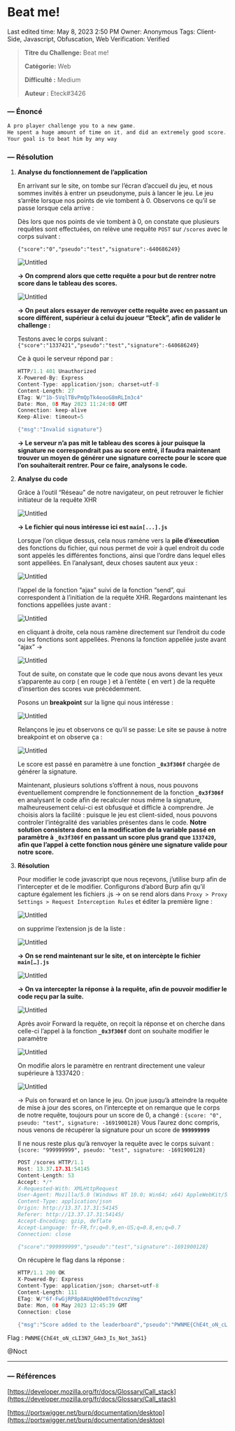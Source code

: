 # Beat me!

Last edited time: May 8, 2023 2:50 PM
Owner: Anonymous
Tags: Client-Side, Javascript, Obfuscation, Web
Verification: Verified

> **Titre du Challenge:** Beat me!
> 
> 
> **Catégorie:** Web
> 
> **Difficulté :** Medium
> 
> **Auteur :** Eteck#3426 
> 

### — Énoncé

```c
A pro player challenge you to a new game. 
He spent a huge amount of time on it, and did an extremely good score.
Your goal is to beat him by any way
```

### — Résolution

1. **Analyse du fonctionnement de l’application**

    En arrivant sur le site, on tombe sur l’écran d’accueil du jeu, et nous sommes invités à entrer un pseudonyme, puis à lancer le jeu. Le jeu s’arrête lorsque nos points de vie tombent à 0. Observons ce qu’il se passe lorsque cela arrive : 

    Dès lors que nos points de vie tombent à 0, on constate que plusieurs requêtes sont effectuées, on relève une requête `POST` sur `/scores` avec le corps suivant : 

    `{"score":"0","pseudo":"test","signature":-640686249}`

    ![Untitled](./img/Beat%20me!/Untitled.png)

    **→ On comprend alors que cette requête a pour but de rentrer notre score dans le tableau des scores.** 

    ![Untitled](./img/Beat%20me!/Untitled%201.png)

    **→ On peut alors essayer de renvoyer cette requête avec en passant un score différent, supérieur à celui du joueur “Eteck”, afin de valider le challenge :**

    Testons avec le corps suivant : `{"score":"1337421","pseudo":"test","signature":-640686249}`

    Ce à quoi le serveur répond par : 

    ```c
    HTTP/1.1 401 Unauthorized
    X-Powered-By: Express
    Content-Type: application/json; charset=utf-8
    Content-Length: 27
    ETag: W/"1b-5VqlTBvPmQpTk4eooG8mRLIm3c4"
    Date: Mon, 08 May 2023 11:24:08 GMT
    Connection: keep-alive
    Keep-Alive: timeout=5

    {"msg":"Invalid signature"}
    ```

    **→ Le serveur n’a pas mit le tableau des scores à jour puisque la signature ne correspondrait pas au score entré, il faudra maintenant trouver un moyen de générer une signature correcte pour le score que l’on souhaiterait rentrer. Pour ce faire, analysons le code.**

2. **Analyse du code** 

    Grâce à l’outil “Réseau” de notre navigateur, on peut retrouver le fichier initiateur de la requête XHR 

    ![Untitled](./img/Beat%20me!/Untitled%202.png)

    **→ Le fichier qui nous intéresse ici est `main[...].js`**

    Lorsque l’on clique dessus, cela nous ramène vers la **pile d’éxecution** des fonctions du fichier, qui nous permet de voir à quel endroit du code sont appelés les différentes fonctions, ainsi que l’ordre dans lequel elles sont appellées. En l’analysant, deux choses sautent aux yeux : 

    ![Untitled](./img/Beat%20me!/Untitled%203.png)

    l’appel de la fonction “ajax” suivi de la fonction “send”, qui correspondent à l’initiation de la requête XHR. Regardons maintenant les fonctions appellées juste avant : 

    ![Untitled](./img/Beat%20me!/Untitled%204.png)

    en cliquant à droite, cela nous ramène directement sur l’endroit du code ou les fonctions sont appellées. Prenons la fonction appellée juste avant “ajax” → 

    ![Untitled](./img/Beat%20me!/Untitled%205.png)

    Tout de suite, on constate que le code que nous avons devant les yeux s’apparente au corp ( en rouge ) et à l’entête ( en vert ) de la requête d’insertion des scores vue précédemment.

    Posons un **breakpoint** sur la ligne qui nous intéresse :

    ![Untitled](./img/Beat%20me!/Untitled%206.png)

    Relançons le jeu et observons ce qu’il se passe: Le site se pause à notre breakpoint et on observe ça :

    ![Untitled](./img/Beat%20me!/Untitled%207.png)

    Le score est passé en paramètre à une fonction **`_0x3f306f`** chargée de générer la signature. 

    Maintenant, plusieurs solutions s’offrent à nous, nous pouvons éventuellement comprendre le fonctionnement de la fonction **`_0x3f306f`** en analysant le code afin de recalculer nous même la signature, malheureusement celui-ci est obfusqué et difficle à comprendre. Je choisis alors la facilité : puisque le jeu est client-sided, nous pouvons controler l’intégralité des variables présentes dans le code. **Notre solution consistera donc en la modification de la variable passé en paramètre à  `_0x3f306f` en passant un score plus grand que `1337420`, afin que l’appel à cette fonction nous génère une signature valide pour notre score.**

3. **Résolution** 

    Pour modifier le code javascript que nous reçevons, j’utilise burp afin de l’intercepter et de le modifier. Configurons d’abord Burp afin qu’il capture également les fichiers .js → on se rend alors dans `Proxy > Proxy Settings > Request Interception Rules` et éditer la première ligne :

    ![Untitled](./img/Beat%20me!/Untitled%208.png)

    on supprime l’extension js de la liste : 

    ![Untitled](./img/Beat%20me!/Untitled%209.png)

    **→ On se rend maintenant sur le site, et on intercèpte le fichier `main[…].js`**

    ![Untitled](./img/Beat%20me!/Untitled%2010.png)

    **→ On va intercepter la réponse à la requête, afin de pouvoir modifier le code reçu par la suite.** 

    ![Untitled](./img/Beat%20me!/Untitled%2011.png)

    Après avoir Forward la requête, on reçoit la réponse et on cherche dans celle-ci l’appel à la fonction **`_0x3f306f`** dont on souhaite modifier le paramètre

    ![Untitled](./img/Beat%20me!/Untitled%2012.png)

    On modifie alors le paramètre en rentrant directement une valeur supérieure à 1337420 : 

    ![Untitled](./img/Beat%20me!/Untitled%2013.png)

    → Puis on forward et on lance le jeu. On joue jusqu’à atteindre la requête de mise à jour des scores, on l’intercepte et on remarque que le corps de notre requête, toujours pour un score de 0, a changé : `{score: "0", pseudo: "test", signature: -1691900128}` Vous l’aurez donc compris, nous venons de récupérer la signature pour un score de **`999999999`**

    Il ne nous reste plus qu’à renvoyer la requête avec le corps suivant : `{score: "999999999", pseudo: "test", signature: -1691900128}`

    ```c
    POST /scores HTTP/1.1
    Host: 13.37.17.31:54145
    Content-Length: 53
    Accept: */*
    X-Requested-With: XMLHttpRequest
    User-Agent: Mozilla/5.0 (Windows NT 10.0; Win64; x64) AppleWebKit/537.36 (KHTML, like Gecko) Chrome/112.0.5615.138 Safari/537.36
    Content-Type: application/json
    Origin: http://13.37.17.31:54145
    Referer: http://13.37.17.31:54145/
    Accept-Encoding: gzip, deflate
    Accept-Language: fr-FR,fr;q=0.9,en-US;q=0.8,en;q=0.7
    Connection: close

    {"score":"999999999","pseudo":"test","signature":-1691900128}

    ```

    On récupère le flag dans la réponse : 

    ```c
    HTTP/1.1 200 OK
    X-Powered-By: Express
    Content-Type: application/json; charset=utf-8
    Content-Length: 111
    ETag: W/"6f-FwGjRP8p8AUqN90e0TtdvcnzVmg"
    Date: Mon, 08 May 2023 12:45:39 GMT
    Connection: close

    {"msg":"Score added to the leaderboard","pseudo":"PWNME{ChE4t_oN_cLI3N7_G4m3_Is_Not_3aS1}","score":"999999999"}
    ```

Flag : `PWNME{ChE4t_oN_cLI3N7_G4m3_Is_Not_3aS1}`

@Noct

---

### — Références

[https://developer.mozilla.org/fr/docs/Glossary/Call_stack](https://developer.mozilla.org/fr/docs/Glossary/Call_stack)

[https://portswigger.net/burp/documentation/desktop](https://portswigger.net/burp/documentation/desktop)